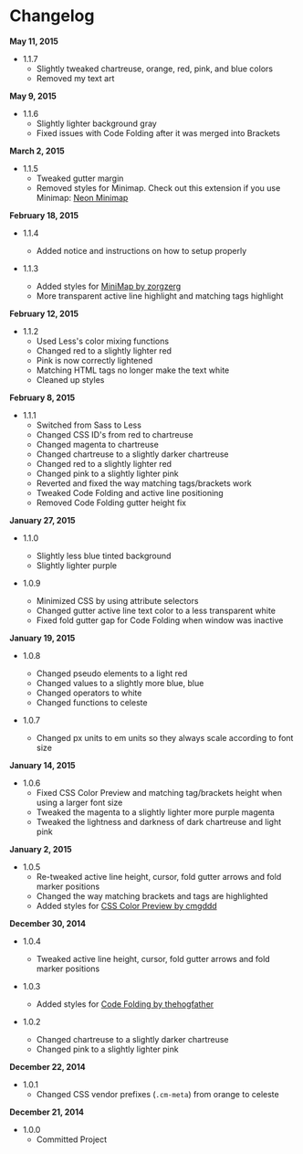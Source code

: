 Changelog
=========

**May 11, 2015**
+ 1.1.7
  + Slightly tweaked chartreuse, orange, red, pink, and blue colors
  + Removed my text art

**May 9, 2015**
+ 1.1.6
  + Slightly lighter background gray
  + Fixed issues with Code Folding after it was merged into Brackets

**March 2, 2015**
+ 1.1.5
  + Tweaked gutter margin
  + Removed styles for Minimap. Check out this extension if you use Minimap: [Neon Minimap](https://github.com/dustindowell22/neon-minimap-brackets-extension)

**February 18, 2015**
+ 1.1.4
  + Added notice and instructions on how to setup properly

+ 1.1.3
  + Added styles for [MiniMap by zorgzerg](https://github.com/zorgzerg/brackets-minimap)
  + More transparent active line highlight and matching tags highlight

**February 12, 2015**
+ 1.1.2
  + Used Less's color mixing functions
  + Changed red to a slightly lighter red
  + Pink is now correctly lightened
  + Matching HTML tags no longer make the text white
  + Cleaned up styles

**February 8, 2015**
+ 1.1.1
  + Switched from Sass to Less
  + Changed CSS ID's from red to chartreuse
  + Changed magenta to chartreuse
  + Changed chartreuse to a slightly darker chartreuse
  + Changed red to a slightly lighter red
  + Changed pink to a slightly lighter pink
  + Reverted and fixed the way matching tags/brackets work
  + Tweaked Code Folding and active line positioning
  + Removed Code Folding gutter height fix

**January 27, 2015**
+ 1.1.0
  + Slightly less blue tinted background
  + Slightly lighter purple

+ 1.0.9
  + Minimized CSS by using attribute selectors
  + Changed gutter active line text color to a less transparent white
  + Fixed fold gutter gap for Code Folding when window was inactive

**January 19, 2015**
+ 1.0.8
  + Changed pseudo elements to a light red
  + Changed values to a slightly more blue, blue
  + Changed operators to white
  + Changed functions to celeste

+ 1.0.7
  + Changed px units to em units so they always scale according to font size

**January 14, 2015**
+ 1.0.6
  + Fixed CSS Color Preview and matching tag/brackets height when using a larger font size
  + Tweaked the magenta to a slightly lighter more purple magenta
  + Tweaked the lightness and darkness of dark chartreuse and light pink

**January 2, 2015**
+ 1.0.5
  + Re-tweaked active line height, cursor, fold gutter arrows and fold marker positions
  + Changed the way matching brackets and tags are highlighted
  + Added styles for [CSS Color Preview by cmgddd](https://github.com/cmgddd/Brackets-css-color-preview)

**December 30, 2014**
+ 1.0.4
  + Tweaked active line height, cursor, fold gutter arrows and fold marker positions

+ 1.0.3
  + Added styles for [Code Folding by thehogfather](https://github.com/thehogfather/brackets-code-folding)

+ 1.0.2
  + Changed chartreuse to a slightly darker chartreuse
  + Changed pink to a slightly lighter pink

**December 22, 2014**
+ 1.0.1
  + Changed CSS vendor prefixes (`.cm-meta`) from orange to celeste

**December 21, 2014**
+ 1.0.0
  + Committed Project
